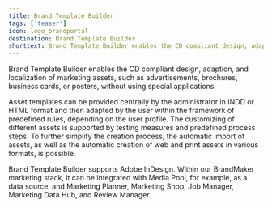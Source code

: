 ```yaml
---
title: Brand Template Builder
tags: ['teaser']
icon: logo_brandportal
destination: Brand Template Builder
shorttext: Brand Template Builder enables the CD compliant design, adaption, and localization of marketing assets, such as advertisements, brochures, business cards, or posters, without using special applications.  
---
```

Brand Template Builder enables the CD compliant design, adaption, and localization of marketing assets, such as advertisements, brochures, business cards, or posters, without using special applications.  

Asset templates can be provided centrally by the administrator in INDD or HTML format and then adapted by the user within the framework of predefined rules, depending on the user profile. The customizing of different assets is supported by testing measures and predefined process steps. To further simplify the creation process, the automatic import of assets, as well as the automatic creation of web and print assets in various formats, is possible. 

Brand Template Builder supports Adobe InDesign. Within our BrandMaker marketing stack, it can be integrated with Media Pool, for example, as a data source, and Marketing Planner, Marketing Shop, Job Manager, Marketing Data Hub, and Review Manager.  
